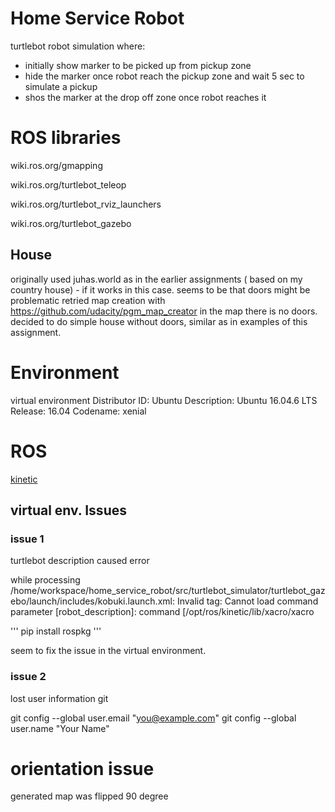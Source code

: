 # Home Service Robot

turtlebot robot simulation where:

- initially show marker to be picked up from pickup zone
- hide the marker once robot reach the pickup zone and wait 5 sec to simulate a pickup
- shos the marker at the drop off zone once robot reaches it





# ROS libraries

wiki.ros.org/gmapping

wiki.ros.org/turtlebot_teleop

wiki.ros.org/turtlebot_rviz_launchers

wiki.ros.org/turtlebot_gazebo

## House

originally used juhas.world as in the earlier assignments ( based on my country house) - if it works in this case. seems to be that doors might be problematic
retried map creation with https://github.com/udacity/pgm_map_creator
in the map there is no doors. decided to do simple house without doors, similar as  in examples of this assignment.

# Environment
virtual environment 
Distributor ID:	Ubuntu
Description:	Ubuntu 16.04.6 LTS
Release:	16.04
Codename:	xenial

# ROS
[kinetic](wiki.ros.org/kinetic)

## virtual env. Issues

### issue 1
turtlebot description caused error

while processing /home/workspace/home_service_robot/src/turtlebot_simulator/turtlebot_gazebo/launch/includes/kobuki.launch.xml:
Invalid <param> tag: Cannot load command parameter [robot_description]: command [/opt/ros/kinetic/lib/xacro/xacro 

'''
pip install rospkg 
'''

seem to fix the issue in the virtual environment.

### issue 2

lost user information git

  git config --global user.email "you@example.com"
  git config --global user.name "Your Name"


# orientation issue
generated map was flipped 90 degree 